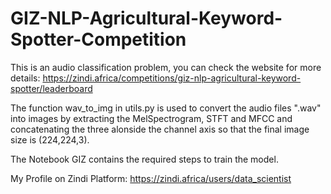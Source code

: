 # GIZ-NLP-Agricultural-Keyword-Spotter-Competition

This is an audio classification problem, you can check the website for more details: https://zindi.africa/competitions/giz-nlp-agricultural-keyword-spotter/leaderboard

The function wav_to_img in utils.py is used to convert the audio files ".wav" into images by extracting the MelSpectrogram, STFT and MFCC and concatenating the three alonside the channel axis
so that the final image size is (224,224,3).

The Notebook GIZ contains the required steps to train the model.

My Profile on Zindi Platform: https://zindi.africa/users/data_scientist 
